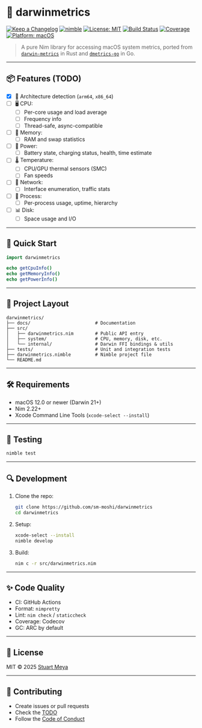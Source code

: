 # 🐹 darwinmetrics

[![Keep a Changelog](https://img.shields.io/badge/changelog-Keep%20a%20Changelog-%23E05735)](docs/CHANGELOG.md)
[![nimble](https://img.shields.io/badge/nimble-develop-orange)](https://github.com/sm-moshi/darwinmetrics)
[![License: MIT](https://img.shields.io/badge/License-MIT-blue.svg)](LICENSE)
[![Build Status](https://github.com/sm-moshi/darwinmetrics/actions/workflows/build.yml/badge.svg?branch=main)](https://github.com/sm-moshi/darwinmetrics/actions/workflows/build.yml)
[![Coverage](https://codecov.io/gh/sm-moshi/darwinmetrics/branch/main/graph/badge.svg)](https://codecov.io/gh/sm-moshi/darwinmetrics)
[![Platform: macOS](https://img.shields.io/badge/platform-macOS%20(Darwin)-lightgrey.svg)](#)

> A pure Nim library for accessing macOS system metrics, ported from [`darwin-metrics`](https://github.com/sm-moshi/darwin-metrics) in Rust and [`dmetrics-go`](https://github.com/sm-moshi/dmetrics-go) in Go.

---

## 📦 Features (TODO)

- [x] 🧠 Architecture detection (`arm64`, `x86_64`)
- [ ] 🖥️ CPU:
  - [ ] Per-core usage and load average
  - [ ] Frequency info
  - [ ] Thread-safe, async-compatible
- [ ] 💾 Memory:
  - [ ] RAM and swap statistics
- [ ] 🔋 Power:
  - [ ] Battery state, charging status, health, time estimate
- [ ] 🌡️ Temperature:
  - [ ] CPU/GPU thermal sensors (SMC)
  - [ ] Fan speeds
- [ ] 📡 Network:
  - [ ] Interface enumeration, traffic stats
- [ ] 🧵 Process:
  - [ ] Per-process usage, uptime, hierarchy
- [ ] 📊 Disk:
  - [ ] Space usage and I/O

---

## 🚀 Quick Start

```nim
import darwinmetrics

echo getCpuInfo()
echo getMemoryInfo()
echo getPowerInfo()
```

---

## 📁 Project Layout

```
darwinmetrics/
├── docs/                        # Documentation
├── src/
│   ├── darwinmetrics.nim        # Public API entry
│   ├── system/                  # CPU, memory, disk, etc.
│   └── internal/                # Darwin FFI bindings & utils
├── tests/                       # Unit and integration tests
├── darwinmetrics.nimble         # Nimble project file
└── README.md
```

---

## 🛠 Requirements

- macOS 12.0 or newer (Darwin 21+)
- Nim 2.22+
- Xcode Command Line Tools (`xcode-select --install`)

---

## 🧪 Testing

```bash
nimble test
```

---

## 🔍 Development

1. Clone the repo:

    ```sh
    git clone https://github.com/sm-moshi/darwinmetrics
    cd darwinmetrics
    ```

2. Setup:

    ```sh
    xcode-select --install
    nimble develop
    ```

3. Build:

    ```sh
    nim c -r src/darwinmetrics.nim
    ```

---

## ✨ Code Quality

- CI: GitHub Actions
- Format: `nimpretty`
- Lint: `nim check` / `staticcheck`
- Coverage: Codecov
- GC: ARC by default

---

## 📜 License

MIT © 2025 [Stuart Meya](https://github.com/sm-moshi)

---

## 🤝 Contributing

- Create issues or pull requests
- Check the [TODO](docs/TODO.md)
- Follow the [Code of Conduct](docs/CODE_OF_CONDUCT.md)
